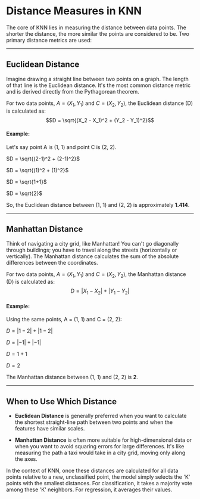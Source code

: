 # Distance Measures in KNN

The core of KNN lies in measuring the distance between data points. The shorter the distance, the more similar the points are considered to be. Two primary distance metrics are used:

---

## Euclidean Distance

Imagine drawing a straight line between two points on a graph. The length of that line is the Euclidean distance. It's the most common distance metric and is derived directly from the Pythagorean theorem.

For two data points, $A = (X_1, Y_1)$ and $C = (X_2, Y_2)$, the Euclidean distance (D) is calculated as:
$$D = \sqrt{(X_2 - X_1)^2 + (Y_2 - Y_1)^2}$$

#### Example:
Let's say point A is (1, 1) and point C is (2, 2).

$D = \sqrt{(2-1)^2 + (2-1)^2}$

$D = \sqrt{(1)^2 + (1)^2}$

$D = \sqrt{1+1}$

$D = \sqrt{2}$

So, the Euclidean distance between (1, 1) and (2, 2) is approximately **1.414**.

---

## Manhattan Distance

Think of navigating a city grid, like Manhattan! You can't go diagonally through buildings; you have to travel along the streets (horizontally or vertically). The Manhattan distance calculates the sum of the absolute differences between the coordinates. 

For two data points, $A = (X_1, Y_1)$ and $C = (X_2, Y_2)$, the Manhattan distance (D) is calculated as:
$$D = |X_1 - X_2| + |Y_1 - Y_2|$$

#### Example:
Using the same points, A = (1, 1) and C = (2, 2):

$D = |1 - 2| + |1 - 2|$

$D = |-1| + |-1|$

$D = 1 + 1$

$D = 2$

The Manhattan distance between (1, 1) and (2, 2) is **2**.

---

## When to Use Which Distance

* **Euclidean Distance** is generally preferred when you want to calculate the shortest straight-line path between two points and when the features have similar scales.

* **Manhattan Distance** is often more suitable for high-dimensional data or when you want to avoid squaring errors for large differences. It's like measuring the path a taxi would take in a city grid, moving only along the axes.

In the context of KNN, once these distances are calculated for all data points relative to a new, unclassified point, the model simply selects the 'K' points with the smallest distances. For classification, it takes a majority vote among these 'K' neighbors. For regression, it averages their values.